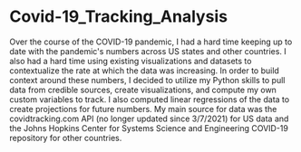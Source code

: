 # Covid-19_Tracking_Analysis
Over the course of the COVID-19 pandemic, I had a hard time keeping up to date with the pandemic's numbers across US states and other countries. I also had a hard time using existing visualizations and datasets to contextualize the rate at which the data was increasing. In order to build context around these numbers, I decided to utilize my Python skills to pull data from credible sources, create visualizations, and compute my own custom variables to track. I also computed linear regressions of the data to create projections for future numbers.  My main source for data was the covidtracking.com API (no longer updated since 3/7/2021) for US data and the Johns Hopkins Center for Systems Science and Engineering COVID-19 repository for other countries.
